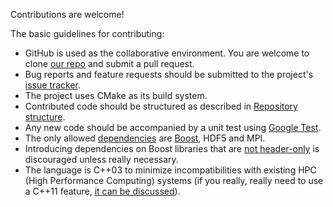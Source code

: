 Contributions are welcome!

The basic guidelines for contributing:

* GitHub is used as the collaborative environment.  You are welcome to
  clone [our repo](https://github.com/ALPSCore/ALPSCore) and submit a
  pull request.
* Bug reports and feature requests should be submitted to the
  project's [issue tracker](https://github.com/ALPSCore/ALPSCore/issues).
* The project uses CMake as its build system.
* Contributed code should be structured as described in
  [Repository structure](https://github.com/ALPSCore/ALPSCore/wiki/Repository-structure).
* Any new code should be accompanied by a unit test using
  [Google Test](https://github.com/google/googletest).
* The only allowed
  [dependencies](https://github.com/ALPSCore/ALPSCore/wiki/Installation#prerequisites)
  are [Boost](http://boost.org), HDF5 and MPI.
* Introducing dependencies on Boost libraries that are
  [not header-only](http://www.boost.org/doc/libs/1_61_0/more/getting_started/unix-variants.html#header-only-libraries)
  is discouraged unless really necessary.
* The language is C++03 to minimize incompatibilities with existing
  HPC (High Performance Computing) systems (if you really, really need
  to use a C++11 feature,
  [it can be discussed](https://github.com/ALPSCore/ALPSCore/issues)).

